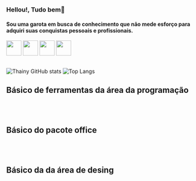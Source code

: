 ### Hellou!, Tudo bem🤗
#### Sou uma garota em busca de conhecimento que não mede esforço para adquiri suas conquistas pessoais e profissionais.

<div> 
  <a href="https://www.linkedin.com/in/taine-stefane-silva-pereira-0aa65725b/" target="_blank"><img height="40em" src="https://cdn.jsdelivr.net/gh/devicons/devicon/icons/linkedin/linkedin-original.svg"/></a>
   <a href="https://tainestefaneret.wixsite.com/meu-portfolio" target="_blank"><img height="40em" src="https://lh3.googleusercontent.com/pw/AIL4fc8YLSOe4w6JqOWG1qtMavMtgNUlC-zWeuMnPPvrBLF3HTseQxPUDU2UTjs3Y07NSwdx2E9lqWBcCyR2owAwbCPVs9-hEx_NiQH5Ufpz9gw1PJXSL4DqfiL3PLHujCp_hEiztWRX7ekdSro3GlVrHl2hlW3m8u3DWlSZLUqUn6CmFTAv4t7wunoJD3D6BVMk18LH4ekhRbLo6pfFoZo6OsuVtZQDG4rBfOWdoKtq6kXfkJ4rfgaWKiYr9OVMEuNZTKn_SHKC_T4JssKlkzwT4YPcsU1ZBJTd2hj2b7h4AqNjCG0fNaMSxDfmIoOiJnwG2ywpl9F0duBng_JAe7Dk6aN3iprq4kXS45ciE6aOVHLKYfYj4QbwmkPMLF0E3dAms2aHTMi5BXIjExaoen3a5MgJMBq_9I6gVUX-gbvzXmxRuPPLusuUjcW0wozsMQTikYhbULUWxF4XBlgsPl3CjTMRyQT-Lisq866mAjLWZ6h0uDBNmjI0dDoo3k9504sJ63o9BFpL7cR5J7EFtjdOlxviwHTwT8Y5GJ1Z6FtMEZOzFYdYPdXfJg38goP9Nc4MQ5aSRJuQLe89S8D5yaYR4aVomPTisChuD4sBpD4_XQ196KRSvphKqlFfz3zYx4BhdIYCKBgy9ezhvzdjR10iWWqBmSuAKkUQvqnZcLPqx3_v3RDgLUCciaPP7bQL3qaZ3F4ioQkyE4wLibtN8NYt8_-R5-Mk4bshrXy6ZLcXKan18qCxvMRwubEB8ytTn_Cscg1EHB3xM9db07b-Z0hOvS5QdoD159tfZMzzWL-ow7XikwIzY4S6ryXBbsiK46iOuM0ytrzTQmATVztvqS4d1x_EB9M-FVMxEw3t8ot_0USCPyTRAi406wC7cnx5wMcNbHFMtqZ9ni1nWx_OhDgBjNWJnBUCmvpW1encQsgi37PqFa0o2iJOXOjax5Xr8ZTLxg7tq11KLHwvdnBSrZufxUjkDuxj7Cg=w512-h512-s-no?authuser=0"/></a>
<a href="https://www.instagram.com/thainy_stefany/" target="_blank"><img height="40em" src="https://lh3.googleusercontent.com/pw/AIL4fc_L-a5BJohqyOO5Nw4wf-YfeVmYlrneLnXglKC9DVkZ78El2Uuk3forMMprEOwrAl5kgsi-95z439f4iFYf-JyDDvSgjovN3VxJ0C6vTbXojsXe_JjtPmZAk37BDpMuNfX8dEXwAHVuFD3TmCgkeEEtI-K_jS_1l48Br2Vs0SAePZ5hloFqsGyUPu27gMQaFJ87a3CBSU8KP6IyWxuqw_aLK43BJasyhi3QXW5epus1HGAHS4gtNLE4SiiaDlLG_LfeMtaZ8VDPlxz5sxvZ-iY8riVYOXhX76aPQ0lgBQnkjNv5tO3uGm2Q_x0s8PQwYCx04t1gDGuGHYmRpjdral4-Av-Ppx09tahTk_jnC9CfAL5-fUqbl6NhccyjPGOpf5H_ARFqDmDWK3-xYaOQftkkxaLE4sLip5zGEBWN9cSfqNMEYigEZUWx0Th_Me5wV6OcyrULoieYCGnEOMBFop3BunFUSKP9JcocJFYcJDMLICiEB-hOlCCjiVAoehL6ragiGR1eZ4TtoeAyDSBSXL9gWB_0n6boE7xPqzGHN8RfkOyBJP3JGz-w0aL1epZvKgQ7__aEist3ggkOD08o2XzlwGd85Qr5JG7zgVNHsBE9XueiYkIygERMNJj2PMlmyB4Dq0GUxmtX0KOGg2v1fN3Z7MDVlUO4r6FcV5xQWMjDd3SH2K8g1YOVSkaex6d2GVQnkHqEsjpGOJjSAu2GqS03YPivHso8ot0jwSv60QoBRi5vVnxeAgQXuEbC5bjsQZZrZVz6DI10Uh4Jt2wai3AuG_jZ9ovuIxMFTTgJjboiMNtpjZ9lrWA8rqNyJCFB6M7PKkwPbNcMcXXbTt-1YhETF7biXShxWEPZapFk5Z9ARRRktd8EctsGdhXASMkLQZDsNMaScmEALNZlJmg87_q6cc5YTOE3CT2tDnHMiXEuhpzNVjX0A3ovRk6FpA9VtMKtgTcRmeGYjAfRduqoT2hTQG1hmHU=w512-h512-s-no?authuser=0"/></a>
<a href="https://www.youtube.com/@AraraMultiMusic" target="_blank"><img height="40em" src="https://lh3.googleusercontent.com/pw/AIL4fc-v8DQiXnuwP_u3-tc2cb0mQTqXp2wuqKgk6D7aSzVbMJhQvoFdZWiQsVrj8ag0AViXVHJ3amwZsjj2zd1lxFWlEbxBPKTjt5LHFM-WbGshPfvJSdPKyuyDgTWZ32lYEn0jvUB4mtqSRb4NgxAHbmhWVGJbSpYH5i7g_arbymRumVoic6wrNGthzpYnD9wLrBTk9EaNRjj5TCv6uNBxKfu1J-GVvIjjhiBDd5KYyU2IhARduyZA5cTk3KairHATTe60h-hj9IWHptLJRuZNta2Es83zruX006HtZ7OeCCrf-F97KGx-l8gDgq7RYHD-N3Ru3bJ6aDLC4UUb3-zvmef3360j9NA8_zPnwe1gKd86hiFdZFCKwmMXPaKyUZ0YgxZouacGLhFJa3twMLNTtOIFeJP9gzH-CyqLDUnn76GDXWwcE2J0X34ah-SAccCXcKYsEtu_PCQJvfzDGVTA5MfwoTGMfIxkdTYGnFYqx1ExxGHp8iQx_5bE3Y1RNI3AVyLO2SzvAFv2caTzVfiv7kgPi7R0a-Fs7YV8I5867Xh-xF3vM0pI6gxI2IwKkgZjREsFo4VDQwHUW_yhGbRgDJSDc0fhGlONS-N_n38XOeIRcGqmJBTMdjMyqS5t614aUSjozU21T2ZxlFUIwu-Ef7FxkRUoCugONUNS8WEsaPClGFf4kOwLb4_sLABCysKvvnnVu8Xh4zASy9GgzWx5lGUyVKMjNyVrJI3toHfGeVD-XSyiYir0EdZxC58Gx3xXNvpuJv0DISp4xjMq5fJZ7g3vHPLqkCc1hZcb38jMNVlxYQ6JSxKSoPZMBxpVqKv-poMBvQFeAP50-Bh7wVjwHUOUoVB6L_PPxx_NcKeyUXXd5MkQF_F01ItJ2vhgpQYXegw_6ZRQfU4H4XM9oidiAFAHhe53IXoJlf820T54NfPU-3BUXxbHzclCim_8LLTyuRsAvYV53bBWGo5iAkXyHVMs5aw9h-0=w512-h512-s-no?authuser=0"/></a>
</div>

##
![Thainy GitHub stats](https://github-readme-stats.vercel.app/api?username=EstrelaCoroada&show_icons=true&theme=radical)
![Top Langs](https://github-readme-stats.vercel.app/api/top-langs/?username=EstrelaCoroada&show_icons=true&theme=radical)

## Básico de ferramentas da área da programação

<div style=``display: inline_block><br/>
<img align= ''center'' alt=''html5'' src= "https://img.shields.io/badge/HTML5-E34F26?style=for-the-badge&logo=html5&logoColor=white">
<img align= ''center'' alt=''css3'' src= "https://img.shields.io/badge/CSS3-1572B6?style=for-the-badge&logo=css3&logoColor=white">
<img align= ''center'' alt=''css3'' src= "https://img.shields.io/badge/JavaScript-323330?style=for-the-badge&logo=javascript&logoColor=F7DF1E"></div>

## Básico do pacote office

<div style=``display: inline_block><br/>
<img align= ''center'' alt=''html5'' src= "https://img.shields.io/badge/Microsoft_Word-2B579A?style=for-the-badge&logo=microsoft-word&logoColor=white">
<img align= ''center'' alt=''css3'' src= "https://img.shields.io/badge/Microsoft_PowerPoint-B7472A?style=for-the-badge&logo=microsoft-powerpoint&logoColor=white">
</div>

## Básico da  da área de desing

<div style=``display: inline_block><br/>
<img align= ''center'' alt=''html5'' src= "https://img.shields.io/badge/Adobe%20Photoshop-31A8FF?style=for-the-badge&logo=Adobe%20Photoshop&logoColor=black">
<img align= ''center'' alt=''css3'' src= "https://img.shields.io/badge/blender-%23F5792A.svg?style=for-the-badge&logo=blender&logoColor=white">
<img align= ''center'' alt=''css3'' src= "https://img.shields.io/badge/Canva-%2300C4CC.svg?&style=for-the-badge&logo=Canva&logoColor=white">

